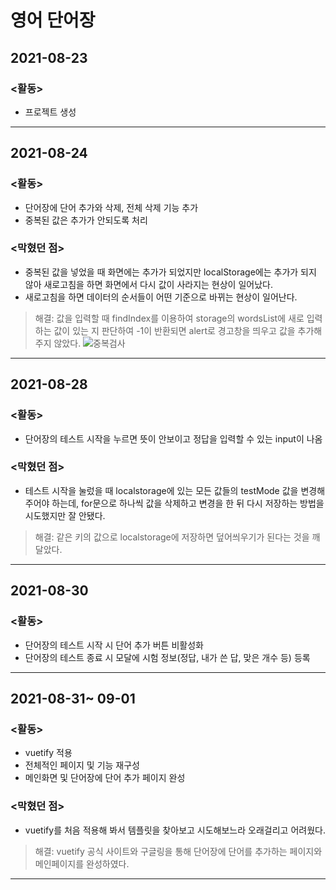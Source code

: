 # 영어 단어장

## 2021-08-23

### <활동>

- 프로젝트 생성

---

## 2021-08-24

### <활동>

- 단어장에 단어 추가와 삭제, 전체 삭제 기능 추가
- 중복된 값은 추가가 안되도록 처리

### <막혔던 점>

- 중복된 값을 넣었을 때 화면에는 추가가 되었지만 localStorage에는 추가가 되지 않아 새로고침을 하면 화면에서 다시 값이 사라지는 현상이 일어났다.
- 새로고침을 하면 데이터의 순서들이 어떤 기준으로 바뀌는 현상이 일어난다.

> 해결: 값을 입력할 때 findIndex를 이용하여 storage의 wordsList에 새로 입력하는 값이 있는 지 판단하여 -1이 반환되면 alert로 경고창을 띄우고 값을 추가해주지 않았다.
> ![중복검사](https://user-images.githubusercontent.com/52418706/130623824-d9ac0150-dc0b-417e-9cf2-2b0ed65ec870.JPG)

---

## 2021-08-28

### <활동>

- 단어장의 테스트 시작을 누르면 뜻이 안보이고 정답을 입력할 수 있는 input이 나옴

### <막혔던 점>

- 테스트 시작을 눌렀을 때 localstorage에 있는 모든 값들의 testMode 값을 변경해주어야 하는데, for문으로 하나씩 값을 삭제하고 변경을 한 뒤 다시 저장하는 방법을 시도했지만 잘 안됐다.

> 해결: 같은 키의 값으로 localstorage에 저장하면 덮어씌우기가 된다는 것을 깨달았다.

---

## 2021-08-30

### <활동>

- 단어장의 테스트 시작 시 단어 추가 버튼 비활성화
- 단어장의 테스트 종료 시 모달에 시험 정보(정답, 내가 쓴 답, 맞은 개수 등) 등록

---

## 2021-08-31~ 09-01

### <활동>

- vuetify 적용
- 전체적인 페이지 및 기능 재구성
- 메인화면 및 단어장에 단어 추가 페이지 완성

### <막혔던 점>

- vuetify를 처음 적용해 봐서 템플릿을 찾아보고 시도해보느라 오래걸리고 어려웠다.

> 해결: vuetify 공식 사이트와 구글링을 통해 단어장에 단어를 추가하는 페이지와 메인페이지를 완성하였다.

---
